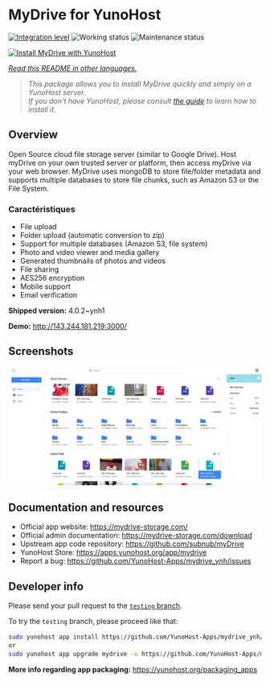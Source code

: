 <!--
N.B.: This README was automatically generated by <https://github.com/YunoHost/apps/tree/master/tools/readme_generator>
It shall NOT be edited by hand.
-->

# MyDrive for YunoHost

[![Integration level](https://apps.yunohost.org/badge/integration/mydrive)](https://ci-apps.yunohost.org/ci/apps/mydrive/)
![Working status](https://apps.yunohost.org/badge/state/mydrive)
![Maintenance status](https://apps.yunohost.org/badge/maintained/mydrive)

[![Install MyDrive with YunoHost](https://install-app.yunohost.org/install-with-yunohost.svg)](https://install-app.yunohost.org/?app=mydrive)

*[Read this README in other languages.](./ALL_README.md)*

> *This package allows you to install MyDrive quickly and simply on a YunoHost server.*  
> *If you don't have YunoHost, please consult [the guide](https://yunohost.org/install) to learn how to install it.*

## Overview

Open Source cloud file storage server (similar to Google Drive). Host myDrive on your own trusted server or platform, then access myDrive via your web browser. MyDrive uses mongoDB to store file/folder metadata and supports multiple databases to store file chunks, such as Amazon S3 or the File System.


### Caractéristiques

- File upload
- Folder upload (automatic conversion to zip)
- Support for multiple databases (Amazon S3, file system)
- Photo and video viewer and media gallery
- Generated thumbnails of photos and videos
- File sharing
- AES256 encryption
- Mobile support
- Email verification


**Shipped version:** 4.0.2~ynh1

**Demo:** <http://143.244.181.219:3000/>

## Screenshots

![Screenshot of MyDrive](./doc/screenshots/screenshot.png)

## Documentation and resources

- Official app website: <https://mydrive-storage.com/>
- Official admin documentation: <https://mydrive-storage.com/download>
- Upstream app code repository: <https://github.com/subnub/myDrive>
- YunoHost Store: <https://apps.yunohost.org/app/mydrive>
- Report a bug: <https://github.com/YunoHost-Apps/mydrive_ynh/issues>

## Developer info

Please send your pull request to the [`testing` branch](https://github.com/YunoHost-Apps/mydrive_ynh/tree/testing).

To try the `testing` branch, please proceed like that:

```bash
sudo yunohost app install https://github.com/YunoHost-Apps/mydrive_ynh/tree/testing --debug
or
sudo yunohost app upgrade mydrive -u https://github.com/YunoHost-Apps/mydrive_ynh/tree/testing --debug
```

**More info regarding app packaging:** <https://yunohost.org/packaging_apps>
